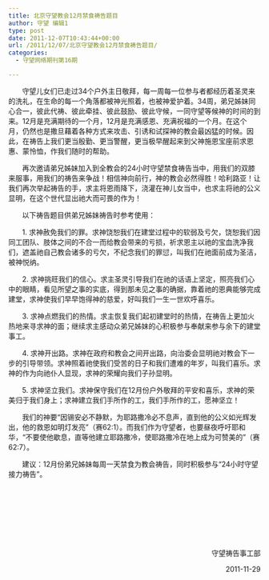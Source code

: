 ```yaml
---
title: 北京守望教会12月禁食祷告题目
author: 守望 编辑1
type: post
date: 2011-12-07T10:43:44+00:00
url: /2011/12/07/北京守望教会12月禁食祷告题目/
categories:
  - 守望网络期刊第16期

---
```

       守望儿女们已走过34个户外主日敬拜，每一周每一位参与者都经历着圣灵来的洗礼，在生命的每一个角落都被神光照着，也被神爱护着。34周，弟兄姊妹同心合一，彼此代祷、彼此牵挂、彼此鼓励、彼此守候，一同守望等候神的时间的到来。12月是充满期待的一个月，12月是充满感恩、充满祝福的一个月。在这个月，仍然也是撒旦藉着各种方式来攻击、引诱和试探神的教会最凶猛的时候。因此，在祷告上我们更当殷勤、更当警醒，更当极早醒起来到父神施恩宝座前求恩惠、蒙怜恤，作我们随时的帮助。<!--more-->

       再次邀请弟兄姊妹加入到全教会的24小时守望禁食祷告当中，用我们的双膝来服事，用我们的祷告来争战！相信神向前行，神的教会必然得胜！哈利路亚！让我们再次举起祷告的手，求主将恩雨降下，浇灌在神儿女当中，也求主将祂的公义显明，在这个世代显出祂大而可畏的作为！

       以下祷告题目供弟兄姊妹祷告时参考使用：

       1. 求神赦免我们的罪。求神饶恕我们在建堂过程中的软弱及亏欠，饶恕我们因同工团队、肢体之间的不合一而给教会带来的亏损，祈求恩主以祂的宝血洗净我们，遮盖祂自己教会诸多的亏欠，不纪念我们的罪愆，叫我们在祂面前成为圣洁，被神悦纳。

       2. 求神挑旺我们的信心。求主圣灵引导我们在祂的话语上坚定，照亮我们心中的眼睛，看见所望之事的实底，得到那未见之事的确据，靠着祂的恩典能够完成建堂，求神使我们早早饱得神的慈爱，好叫我们一生一世欢呼喜乐。

       3. 求神点燃我们的热情。求主恢复我们起初建堂时的热情，在祷告上更加火热地来寻求神的面；继续求主感动众弟兄姊妹的心积极参与奉献来参与余下的建堂事工。

       4. 求神开出路。求神在政府和教会之间开出路，向治委会显明祂对教会下一步的引导带领。求神照着祂使我们受苦的日子和我们遭难的年岁，叫我们喜乐。求神的作为向祂仆人显现，求神的荣耀向我们子孙显明。

       5. 求神坚立我们。求神保守我们在12月份户外敬拜的平安和喜乐，求神的荣美归于我们身上；求神建立我们手所作的工，我们手所作的工，愿神坚立！

       我们的神要“因锡安必不静默，为耶路撒冷必不息声，直到他的公义如光辉发出，他的救恩如明灯发亮”（赛62:1）。而我们作为守望者，也要昼夜呼吁耶和华，“不要使他歇息，直等他建立耶路撒冷，使耶路撒冷在地上成为可赞美的”（赛62:7）。

       建议：12月份弟兄姊妹每周一天禁食为教会祷告，同时积极参与“24小时守望接力祷告”。

&nbsp;

&nbsp;

&nbsp;

&nbsp;

<p align="right">
   守望祷告事工部
</p>

<p align="right">
  2011-11-29
</p>